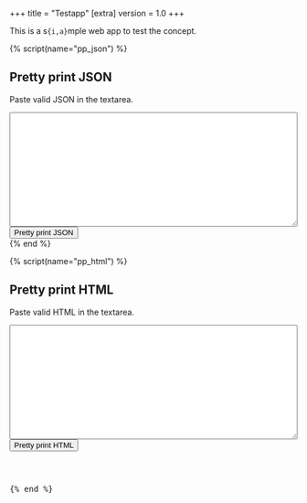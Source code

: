 +++
title = "Testapp"
[extra]
version = 1.0
+++

This is a s`{i,a}`mple web app to test the concept.

{% script(name="pp_json") %}
  <h2>Pretty print JSON</h2>
  <p>Paste valid JSON in the textarea.</p>
  <textarea id="textareaJson"></textarea>
  <button id="buttonJson">Pretty print JSON</button>
  <div id="outputJson"></div>
  <style>
    textarea#textareaJson {
      width: 100%;
      height: 200px;
    }
  </style>
{% end %}

{% script(name="pp_html") %}
  <script src="https://cdnjs.cloudflare.com/ajax/libs/js-beautify/1.13.0/beautify-html.min.js" integrity="sha512-dazDdY6a1NGbyf0X4yNTXHx01KvqPpbbZ2KFVvktIiG/A8d0smpGE4BAf9I+Tzny4bgI890Vmf1cMeIaWE7LsA==" crossorigin="anonymous"></script>
  <h2>Pretty print HTML</h2>
  <p>Paste valid HTML in the textarea.</p>
  <textarea id="textareaHtml"></textarea>
  <button id="buttonHtml">Pretty print HTML</button>
  <code>
    <pre id="outputHtml" />
  </code>
  <style>
    textarea#textareaHtml {
      width: 100%;
      height: 200px;
    }
  </style>
{% end %}
